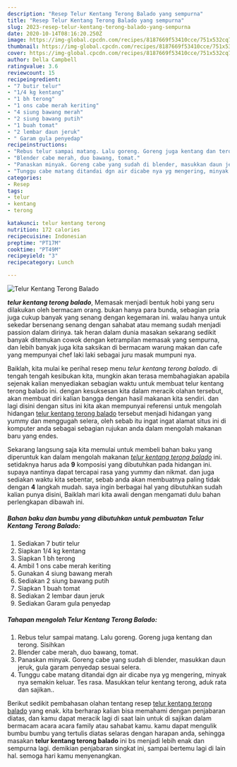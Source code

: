 ```yaml
---
description: "Resep Telur Kentang Terong Balado yang sempurna"
title: "Resep Telur Kentang Terong Balado yang sempurna"
slug: 2023-resep-telur-kentang-terong-balado-yang-sempurna
date: 2020-10-14T08:16:20.250Z
image: https://img-global.cpcdn.com/recipes/8187669f53410cce/751x532cq70/telur-kentang-terong-balado-foto-resep-utama.jpg
thumbnail: https://img-global.cpcdn.com/recipes/8187669f53410cce/751x532cq70/telur-kentang-terong-balado-foto-resep-utama.jpg
cover: https://img-global.cpcdn.com/recipes/8187669f53410cce/751x532cq70/telur-kentang-terong-balado-foto-resep-utama.jpg
author: Della Campbell
ratingvalue: 3.6
reviewcount: 15
recipeingredient:
- "7 butir telur"
- "1/4 kg kentang"
- "1 bh terong"
- "1 ons cabe merah keriting"
- "4 siung bawang merah"
- "2 siung bawang putih"
- "1 buah tomat"
- "2 lembar daun jeruk"
- " Garam gula penyedap"
recipeinstructions:
- "Rebus telur sampai matang. Lalu goreng. Goreng juga kentang dan terong. Sisihkan"
- "Blender cabe merah, duo bawang, tomat."
- "Panaskan minyak. Goreng cabe yang sudah di blender, masukkan daun jeruk, gula garam penyedap sesuai selera."
- "Tunggu cabe matang ditandai dgn air dicabe nya yg mengering, minyak nya semakin keluar. Tes rasa. Masukkan telur kentang terong, aduk rata dan sajikan.."
categories:
- Resep
tags:
- telur
- kentang
- terong

katakunci: telur kentang terong 
nutrition: 172 calories
recipecuisine: Indonesian
preptime: "PT17M"
cooktime: "PT49M"
recipeyield: "3"
recipecategory: Lunch

---
```



![Telur Kentang Terong Balado](https://img-global.cpcdn.com/recipes/8187669f53410cce/751x532cq70/telur-kentang-terong-balado-foto-resep-utama.jpg)

<b><i>telur kentang terong balado</i></b>, Memasak menjadi bentuk hobi yang seru dilakukan oleh bermacam orang. bukan hanya para bunda, sebagian pria juga cukup banyak yang senang dengan kegemaran ini. walau hanya untuk sekedar bersenang senang dengan sahabat atau memang sudah menjadi passion dalam dirinya. tak heran dalam dunia masakan sekarang sedikit banyak ditemukan cowok dengan ketrampilan memasak yang sempurna, dan lebih banyak juga kita saksikan di bermacam warung makan dan cafe yang mempunyai chef laki laki sebagai juru masak mumpuni nya.



Baiklah, kita mulai ke perihal resep menu <i>telur kentang terong balado</i>. di tengah tengah kesibukan kita, mungkin akan terasa membahagiakan apabila sejenak kalian menyediakan sebagian waktu untuk membuat telur kentang terong balado ini. dengan kesuksesan kita dalam meracik olahan tersebut, akan membuat diri kalian bangga dengan hasil makanan kita sendiri. dan lagi disini dengan situs ini kita akan mempunyai referensi untuk mengolah hidangan <u>telur kentang terong balado</u> tersebut menjadi hidangan yang yummy dan menggugah selera, oleh sebab itu ingat ingat alamat situs ini di komputer anda sebagai sebagian rujukan anda dalam mengolah makanan baru yang endes.


Sekarang langsung saja kita memulai untuk membeli bahan baku yang diperuntuk kan dalam mengolah makanan <u><i>telur kentang terong balado</i></u> ini. setidaknya harus ada <b>9</b> komposisi yang dibutuhkan pada hidangan ini. supaya nantinya dapat tercapai rasa yang yummy dan nikmat. dan juga sediakan waktu kita sebentar, sebab anda akan membuatnya paling tidak dengan <b>4</b> langkah mudah. saya ingin berbagai hal yang dibutuhkan sudah kalian punya disini, Baiklah mari kita awali dengan mengamati dulu bahan perlengkapan dibawah ini.

<!--inarticleads1-->

##### Bahan baku dan bumbu yang dibutuhkan untuk pembuatan Telur Kentang Terong Balado:

1. Sediakan 7 butir telur
1. Siapkan 1/4 kg kentang
1. Siapkan 1 bh terong
1. Ambil 1 ons cabe merah keriting
1. Gunakan 4 siung bawang merah
1. Sediakan 2 siung bawang putih
1. Siapkan 1 buah tomat
1. Sediakan 2 lembar daun jeruk
1. Sediakan  Garam gula penyedap




<!--inarticleads2-->

##### Tahapan mengolah Telur Kentang Terong Balado:

1. Rebus telur sampai matang. Lalu goreng. Goreng juga kentang dan terong. Sisihkan
1. Blender cabe merah, duo bawang, tomat.
1. Panaskan minyak. Goreng cabe yang sudah di blender, masukkan daun jeruk, gula garam penyedap sesuai selera.
1. Tunggu cabe matang ditandai dgn air dicabe nya yg mengering, minyak nya semakin keluar. Tes rasa. Masukkan telur kentang terong, aduk rata dan sajikan..




Berikut sedikit pembahasan olahan tentang resep <u>telur kentang terong balado</u> yang enak. kita berharap kalian bisa memahami dengan penjabaran diatas, dan kamu dapat meracik lagi di saat lain untuk di sajikan dalam bermacam acara acara family atau sahabat kamu. kamu dapat mengulik bumbu bumbu yang tertulis diatas selaras dengan harapan anda, sehingga masakan <b>telur kentang terong balado</b> ini bs menjadi lebih enak dan sempurna lagi. demikian penjabaran singkat ini, sampai bertemu lagi di lain hal. semoga hari kamu menyenangkan.
